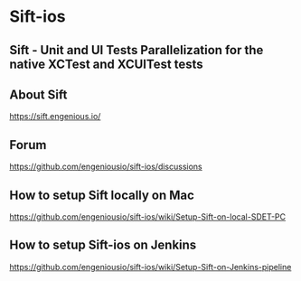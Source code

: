 # Sift-ios


## Sift - Unit and UI Tests Parallelization for the native XCTest and XCUITest tests


## About Sift

https://sift.engenious.io/ 


## Forum

https://github.com/engeniousio/sift-ios/discussions


## How to setup Sift locally on Mac

https://github.com/engeniousio/sift-ios/wiki/Setup-Sift-on-local-SDET-PC


## How to setup Sift-ios on Jenkins

https://github.com/engeniousio/sift-ios/wiki/Setup-Sift-on-Jenkins-pipeline


